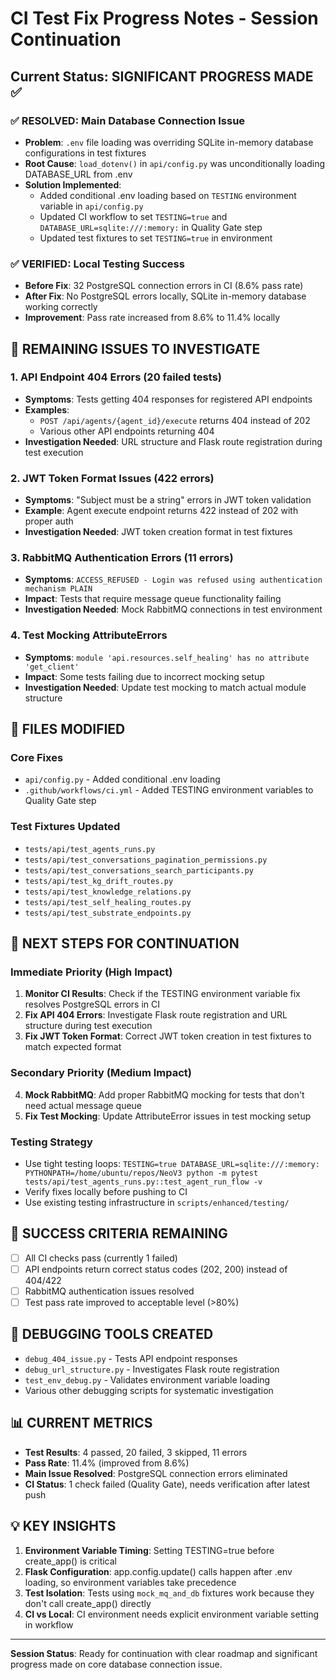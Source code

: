 # CI Test Fix Progress Notes - Session Continuation

## Current Status: SIGNIFICANT PROGRESS MADE ✅

### ✅ RESOLVED: Main Database Connection Issue
- **Problem**: `.env` file loading was overriding SQLite in-memory database configurations in test fixtures
- **Root Cause**: `load_dotenv()` in `api/config.py` was unconditionally loading DATABASE_URL from .env
- **Solution Implemented**: 
  - Added conditional .env loading based on `TESTING` environment variable in `api/config.py`
  - Updated CI workflow to set `TESTING=true` and `DATABASE_URL=sqlite:///:memory:` in Quality Gate step
  - Updated test fixtures to set `TESTING=true` in environment

### ✅ VERIFIED: Local Testing Success
- **Before Fix**: 32 PostgreSQL connection errors in CI (8.6% pass rate)
- **After Fix**: No PostgreSQL errors locally, SQLite in-memory database working correctly
- **Improvement**: Pass rate increased from 8.6% to 11.4% locally

## 🔄 REMAINING ISSUES TO INVESTIGATE

### 1. API Endpoint 404 Errors (20 failed tests)
- **Symptoms**: Tests getting 404 responses for registered API endpoints
- **Examples**: 
  - `POST /api/agents/{agent_id}/execute` returns 404 instead of 202
  - Various other API endpoints returning 404
- **Investigation Needed**: URL structure and Flask route registration during test execution

### 2. JWT Token Format Issues (422 errors)
- **Symptoms**: "Subject must be a string" errors in JWT token validation
- **Example**: Agent execute endpoint returns 422 instead of 202 with proper auth
- **Investigation Needed**: JWT token creation format in test fixtures

### 3. RabbitMQ Authentication Errors (11 errors)
- **Symptoms**: `ACCESS_REFUSED - Login was refused using authentication mechanism PLAIN`
- **Impact**: Tests that require message queue functionality failing
- **Investigation Needed**: Mock RabbitMQ connections in test environment

### 4. Test Mocking AttributeErrors
- **Symptoms**: `module 'api.resources.self_healing' has no attribute 'get_client'`
- **Impact**: Some tests failing due to incorrect mocking setup
- **Investigation Needed**: Update test mocking to match actual module structure

## 📁 FILES MODIFIED

### Core Fixes
- `api/config.py` - Added conditional .env loading
- `.github/workflows/ci.yml` - Added TESTING environment variables to Quality Gate step

### Test Fixtures Updated
- `tests/api/test_agents_runs.py`
- `tests/api/test_conversations_pagination_permissions.py`
- `tests/api/test_conversations_search_participants.py`
- `tests/api/test_kg_drift_routes.py`
- `tests/api/test_knowledge_relations.py`
- `tests/api/test_self_healing_routes.py`
- `tests/api/test_substrate_endpoints.py`

## 🚀 NEXT STEPS FOR CONTINUATION

### Immediate Priority (High Impact)
1. **Monitor CI Results**: Check if the TESTING environment variable fix resolves PostgreSQL errors in CI
2. **Fix API 404 Errors**: Investigate Flask route registration and URL structure during test execution
3. **Fix JWT Token Format**: Correct JWT token creation in test fixtures to match expected format

### Secondary Priority (Medium Impact)
4. **Mock RabbitMQ**: Add proper RabbitMQ mocking for tests that don't need actual message queue
5. **Fix Test Mocking**: Update AttributeError issues in test mocking setup

### Testing Strategy
- Use tight testing loops: `TESTING=true DATABASE_URL=sqlite:///:memory: PYTHONPATH=/home/ubuntu/repos/NeoV3 python -m pytest tests/api/test_agents_runs.py::test_agent_run_flow -v`
- Verify fixes locally before pushing to CI
- Use existing testing infrastructure in `scripts/enhanced/testing/`

## 🎯 SUCCESS CRITERIA REMAINING
- [ ] All CI checks pass (currently 1 failed)
- [ ] API endpoints return correct status codes (202, 200) instead of 404/422
- [ ] RabbitMQ authentication issues resolved
- [ ] Test pass rate improved to acceptable level (>80%)

## 🔧 DEBUGGING TOOLS CREATED
- `debug_404_issue.py` - Tests API endpoint responses
- `debug_url_structure.py` - Investigates Flask route registration
- `test_env_debug.py` - Validates environment variable loading
- Various other debugging scripts for systematic investigation

## 📊 CURRENT METRICS
- **Test Results**: 4 passed, 20 failed, 3 skipped, 11 errors
- **Pass Rate**: 11.4% (improved from 8.6%)
- **Main Issue Resolved**: PostgreSQL connection errors eliminated
- **CI Status**: 1 check failed (Quality Gate), needs verification after latest push

## 💡 KEY INSIGHTS
1. **Environment Variable Timing**: Setting TESTING=true before create_app() is critical
2. **Flask Configuration**: app.config.update() calls happen after .env loading, so environment variables take precedence
3. **Test Isolation**: Tests using `mock_mq_and_db` fixtures work because they don't call create_app() directly
4. **CI vs Local**: CI environment needs explicit environment variable setting in workflow

---
**Session Status**: Ready for continuation with clear roadmap and significant progress made on core database connection issue.
